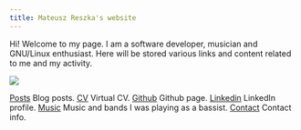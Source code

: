 ```yaml
---
title: Mateusz Reszka's website
---
```


Hi! Welcome to my page. I am a software developer, musician and
GNU/Linux enthusiast. Here will be stored various links and content
related to me and my activity.

<img src="/images/me300px.webp">

[Posts](posts/) Blog posts.
[CV](cv/) Virtual CV.
[Github](https://github.com/smoorg) Github page.
[Linkedin](https://linkedin.com/in/mateuszreszka) LinkedIn profile.
[Music](music/) Music and bands I was playing as a bassist.
[Contact](contact/) Contact info.
